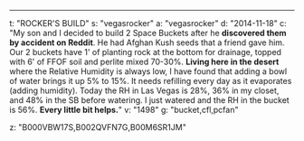 ---
t: "ROCKER'S BUILD"
s: "vegasrocker"
a: "vegasrocker"
d: "2014-11-18"
c: "My son and I decided to build 2 Space Buckets after he <strong>discovered them by accident on Reddit</strong>. He had Afghan Kush seeds that a friend gave him. Our 2 buckets have 1' of planting rock at the bottom for drainage, topped with 6' of FFOF soil and perlite mixed 70-30%. <strong>Living here in the desert </strong>where the Relative Humidity is always low, I have found that adding a bowl of water brings it up 5% to 15%. It needs refilling every day as it evaporates (adding humidity). Today the RH in Las Vegas is 28%, 36% in my closet, and 48% in the SB before watering. I just watered and the RH in the bucket is 56%. <strong>Every little bit helps.</strong>"
v: "1498"
g: "bucket,cfl,pcfan"

z: "B000VBW17S,B002QVFN7G,B00M6SR1JM"

